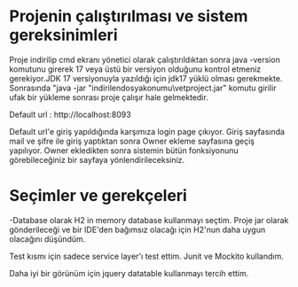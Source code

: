 
# Projenin çalıştırılması ve sistem gereksinimleri

  

Proje indirilip cmd ekranı yönetici olarak çalıştırıldıktan sonra java -version komutunu girerek 17 veya üstü bir versiyon olduğunu kontrol etmeniz gerekiyor.JDK 17 versiyonuyla yazıldığı için jdk17 yüklü olması gerekmekte.
Sonrasında "java -jar "indirilendosyakonumu\vetproject.jar" komutu girilir ufak bir yükleme sonrası proje çalışır hale gelmektedir.



  

Default url : http://localhost:8093

Default url'e giriş yapıldığında karşımıza login page çıkıyor. Giriş sayfasında mail ve şifre ile giriş yaptıktan sonra Owner ekleme sayfasına geçiş yapılıyor. Owner ekledikten sonra sistemin bütün fonksiyonunu görebileceğiniz bir sayfaya yönlendirileceksiniz.

  

# Seçimler ve gerekçeleri

  

-Database olarak H2 in memory database kullanmayı seçtim. Proje jar olarak gönderileceği ve bir IDE'den bağımsız olacağı için H2'nun daha uygun olacağını düşündüm.

Test kısmı için sadece service layer'ı test ettim. Junit ve Mockito kullandım.

Daha iyi bir görünüm için jquery datatable kullanmayı tercih ettim.
